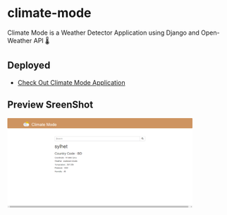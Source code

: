 # climate-mode
Climate Mode is a Weather Detector Application using Django and Open-Weather API 🌡️

## Deployed

- [Check Out Climate Mode Application](https://climate-mode.herokuapp.com/)


## Preview SreenShot
<img width="420" src="screenshot/screen-shot.png">